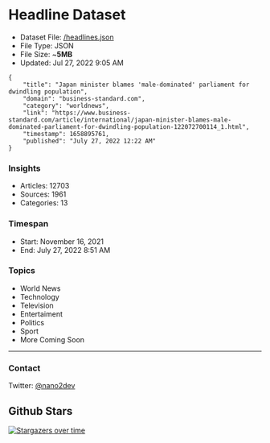# Headline Dataset

- Dataset File: [/headlines.json](https://raw.githubusercontent.com/fwd/news/master/headlines.json) 
- File Type: JSON
- File Size: ~**5MB**
- Updated: Jul 27, 2022 9:05 AM

```
{
    "title": "Japan minister blames 'male-dominated' parliament for dwindling population",
    "domain": "business-standard.com",
    "category": "worldnews",
    "link": "https://www.business-standard.com/article/international/japan-minister-blames-male-dominated-parliament-for-dwindling-population-122072700114_1.html",
    "timestamp": 1658895761,
    "published": "July 27, 2022 12:22 AM"
}
```

### Insights

- Articles: 12703
- Sources: 1961
- Categories: 13

### Timespan

- Start: November 16, 2021
- End: July 27, 2022 8:51 AM

### Topics

- World News
- Technology
- Television
- Entertaiment
- Politics
- Sport
- More Coming Soon

---

### Contact 

Twitter: [@nano2dev](https://twitter.com/nano2dev)

## Github Stars

[![Stargazers over time](https://starchart.cc/fwd/news.svg)](https://starchart.cc/fwd/news)
	